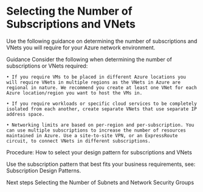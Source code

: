 # Selecting the Number of Subscriptions and VNets


Use the following guidance on determining the number of subscriptions and VNets you will require for your Azure network environment.


Guidance
Consider the following when determining the number of subscriptions or VNets required:

	• If you require VMs to be placed in different Azure locations you will require VNets in multiple regions as the VNets in Azure are regional in nature. We recommend you create at least one VNet for each Azure location/region you want to host the VMs in.
	
	• If you require workloads or specific cloud services to be completely isolated from each another, create separate VNets that use separate IP address space. 

	• Networking limits are based on per-region and per-subscription. You can use multiple subscriptions to increase the number of resources maintained in Azure. Use a site-to-site VPN, or an ExpressRoute circuit, to connect VNets in different subscriptions.



Procedure:  How to select your design pattern for subscriptions and VNets

Use the subscription pattern that best fits your business requirements, see: Subscription Design Patterns.



Next steps
Selecting the Number of Subnets and Network Security Groups
